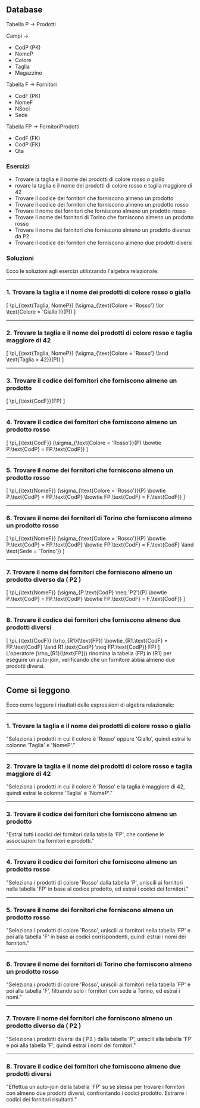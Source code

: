 

## Database

Tabella P -> Prodotti

Campi -> 
- CodP (PK)
- NomeP
- Colore
- Taglia
- Magazzino

Tabella F -> Fornitori

- CodF (PK)
- NomeF
- NSoci
- Sede

Tabella FP -> FornitoriProdotti

- CodF (FK)
- CodP (FK)
- Qta

### Esercizi

- Trovare la taglia e il nome dei prodotti di colore rosso o giallo
- rovare la taglia e il nome dei prodotti di colore rosso e taglia maggiore di 42
- Trovare il codice dei fornitori che forniscono almeno un prodotto
- Trovare il codice dei fornitori che forniscono almeno un prodotto rosso
- Trovare il nome dei fornitori che forniscono almeno un prodotto rosso
- Trovare il nome dei fornitori di Torino che forniscono almeno un prodotto rosso
- Trovare il nome dei fornitori che forniscono almeno un prodotto diverso da P2
- Trovare il codice dei fornitori che forniscono almeno due prodotti diversi

### Soluzioni

Ecco le soluzioni agli esercizi utilizzando l'algebra relazionale:

---

### 1. Trovare la taglia e il nome dei prodotti di colore rosso o giallo
\[
\pi_{\text{Taglia, NomeP}} (\sigma_{\text{Colore = 'Rosso'} \lor \text{Colore = 'Giallo'}}(P))
\]

---

### 2. Trovare la taglia e il nome dei prodotti di colore rosso e taglia maggiore di 42
\[
\pi_{\text{Taglia, NomeP}} (\sigma_{\text{Colore = 'Rosso'} \land \text{Taglia > 42}}(P))
\]

---

### 3. Trovare il codice dei fornitori che forniscono almeno un prodotto
\[
\pi_{\text{CodF}}(FP)
\]

---

### 4. Trovare il codice dei fornitori che forniscono almeno un prodotto rosso
\[
\pi_{\text{CodF}} (\sigma_{\text{Colore = 'Rosso'}}(P) \bowtie P.\text{CodP} = FP.\text{CodP})
\]

---

### 5. Trovare il nome dei fornitori che forniscono almeno un prodotto rosso
\[
\pi_{\text{NomeF}} (\sigma_{\text{Colore = 'Rosso'}}(P) \bowtie P.\text{CodP} = FP.\text{CodP} \bowtie FP.\text{CodF} = F.\text{CodF})
\]

---

### 6. Trovare il nome dei fornitori di Torino che forniscono almeno un prodotto rosso
\[
\pi_{\text{NomeF}} (\sigma_{\text{Colore = 'Rosso'}}(P) \bowtie P.\text{CodP} = FP.\text{CodP} \bowtie FP.\text{CodF} = F.\text{CodF} \land \text{Sede = 'Torino'})
\]

---

### 7. Trovare il nome dei fornitori che forniscono almeno un prodotto diverso da \( P2 \)
\[
\pi_{\text{NomeF}} (\sigma_{P.\text{CodP} \neq 'P2'}(P) \bowtie P.\text{CodP} = FP.\text{CodP} \bowtie FP.\text{CodF} = F.\text{CodF})
\]

---

### 8. Trovare il codice dei fornitori che forniscono almeno due prodotti diversi
\[
\pi_{\text{CodF}} (\rho_{R1}(\text{FP}) \bowtie_{R1.\text{CodF} = FP.\text{CodF} \land R1.\text{CodP} \neq FP.\text{CodP}} FP)
\]  
L'operatore \(\rho_{R1}(\text{FP})\) rinomina la tabella \(FP\) in \(R1\) per eseguire un auto-join, verificando che un fornitore abbia almeno due prodotti diversi.


---

## Come si leggono

Ecco come leggere i risultati delle espressioni di algebra relazionale:

---

### 1. **Trovare la taglia e il nome dei prodotti di colore rosso o giallo**  

"Seleziona i prodotti in cui il colore è 'Rosso' oppure 'Giallo', quindi estrai le colonne 'Taglia' e 'NomeP'."

---

### 2. **Trovare la taglia e il nome dei prodotti di colore rosso e taglia maggiore di 42**  

"Seleziona i prodotti in cui il colore è 'Rosso' e la taglia è maggiore di 42, quindi estrai le colonne 'Taglia' e 'NomeP'."

---

### 3. **Trovare il codice dei fornitori che forniscono almeno un prodotto**  

"Estrai tutti i codici dei fornitori dalla tabella 'FP', che contiene le associazioni tra fornitori e prodotti."

---

### 4. **Trovare il codice dei fornitori che forniscono almeno un prodotto rosso**  

"Seleziona i prodotti di colore 'Rosso' dalla tabella 'P', uniscili ai fornitori nella tabella 'FP' in base al codice prodotto, ed estrai i codici dei fornitori."

---

### 5. **Trovare il nome dei fornitori che forniscono almeno un prodotto rosso**  

"Seleziona i prodotti di colore 'Rosso', uniscili ai fornitori nella tabella 'FP' e poi alla tabella 'F' in base ai codici corrispondenti, quindi estrai i nomi dei fornitori."

---

### 6. **Trovare il nome dei fornitori di Torino che forniscono almeno un prodotto rosso**  

"Seleziona i prodotti di colore 'Rosso', uniscili ai fornitori nella tabella 'FP' e poi alla tabella 'F', filtrando solo i fornitori con sede a Torino, ed estrai i nomi."

---

### 7. **Trovare il nome dei fornitori che forniscono almeno un prodotto diverso da \( P2 \)**  

"Seleziona i prodotti diversi da \( P2 \) dalla tabella 'P', uniscili alla tabella 'FP' e poi alla tabella 'F', quindi estrai i nomi dei fornitori."

---

### 8. **Trovare il codice dei fornitori che forniscono almeno due prodotti diversi**  

"Effettua un auto-join della tabella 'FP' su sé stessa per trovare i fornitori con almeno due prodotti diversi, confrontando i codici prodotto. Estrarre i codici dei fornitori risultanti."

